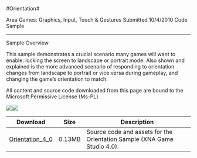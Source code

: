 #Orientation#

Area
Games: Graphics, Input, Touch & Gestures
Submitted
10/4/2010
Code Sample

---

Sample Overview

This sample demonstrates a crucial scenario many games will want to enable: locking the screen to landscape or portrait mode. Also shown and explained is the more advanced scenario of responding to orientation changes from landscape to portrait or vice versa during gameplay, and changing the game’s orientation to match.


All content and source code downloaded from this page are bound to the Microsoft Permissive License (Ms-PL).

 ![](https://github.com/simondarksidej/XNAGameStudio/blob/master/Images/LayoutSample2.png?raw=true)![](https://github.com/simondarksidej/XNAGameStudio/blob/master/Images/LayoutSample3.png?raw=true)
	 

 

 
Download | Size | Description
---|---|---|
[Orientation_4_0](https://github.com/simondarksidej/XNAGameStudio/tree/master/Samples/Orientation_4_0) | 0.13MB | Source code and assets for the Orientation Sample (XNA Game Studio 4.0). 